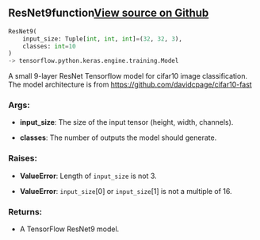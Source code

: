 ## ResNet9<span class="tag">function</span><a class="sourcelink" href=https://github.com/fastestimator/fastestimator/blob/r1.2/fastestimator/architecture/tensorflow/resnet9.py/#L22-L68>View source on Github</a>
```python
ResNet9(
	input_size: Tuple[int, int, int]=(32, 32, 3),
	classes: int=10
)
-> tensorflow.python.keras.engine.training.Model
```
A small 9-layer ResNet Tensorflow model for cifar10 image classification.
The model architecture is from https://github.com/davidcpage/cifar10-fast


<h3>Args:</h3>


* **input_size**: The size of the input tensor (height, width, channels).

* **classes**: The number of outputs the model should generate. 

<h3>Raises:</h3>


* **ValueError**: Length of `input_size` is not 3.

* **ValueError**: `input_size`[0] or `input_size`[1] is not a multiple of 16.



<h3>Returns:</h3>

<ul class="return-block"><li>    A TensorFlow ResNet9 model.</li></ul>


